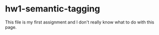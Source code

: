# hw1-semantic-tagging
This file is my first assignment and I don't really know what to do with this page.